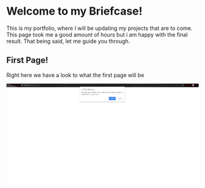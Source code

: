 # Welcome to my Briefcase!

 This is my portfolio, where I will be updating my projects that are to come. This page took me a good amount of hours but i am happy with the final result. That being said, let me guide you through.

 ## First Page!

 Right here we have a look to what the first page will be

 ![](assets/images/Capture1.png)
